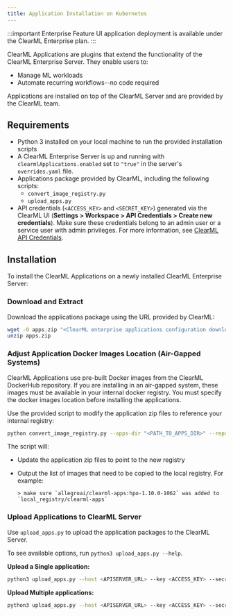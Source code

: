 ```yaml
---
title: Application Installation on Kubernetes
---
```


:::important Enterprise Feature
UI application deployment is available under the ClearML Enterprise plan.
:::

ClearML Applications are plugins that extend the functionality of the ClearML Enterprise Server. They enable users 
to: 
* Manage ML workloads 
* Automate recurring workflows--no code required

Applications are installed on top of the ClearML Server and are provided by the ClearML team.

## Requirements

- Python 3 installed on your local machine to run the provided installation scripts
- A ClearML Enterprise Server is up and running with `clearmlApplications.enabled` set to `"true"` in the server's `overrides.yaml` file.
- Applications package provided by ClearML, including the following scripts:
  - `convert_image_registry.py`
  - `upload_apps.py`
- API credentials (`<ACCESS_KEY>` and `<SECRET_KEY>`) generated via 
  the ClearML UI (**Settings > Workspace > API Credentials > Create new credentials**). Make sure these credentials 
  belong to an admin user or a service user with admin privileges. For more information, see [ClearML API Credentials](../../webapp/settings/webapp_settings_profile.md#clearml-api-credentials). 

## Installation

To install the ClearML Applications on a newly installed ClearML Enterprise Server: 

### Download and Extract

Download the applications package using the URL provided by ClearML:

```bash
wget -O apps.zip "<ClearML enterprise applications configuration download url>"
unzip apps.zip
```

### Adjust Application Docker Images Location (Air-Gapped Systems)

ClearML Applications use pre-built Docker images from the ClearML DockerHub repository. If you are 
installing in an air-gapped system, these images must be available in your internal docker registry. You must specify 
the docker images location before installing the applications.

Use the provided script to modify the application zip files to reference your internal registry:

```bash
python convert_image_registry.py --apps-dir "<PATH_TO_APPS_DIR>" --repo <LOCAL_REGISTRY>/clearml-apps
```

The script will:
* Update the application zip files to point to the new registry
* Output the list of images that need to be copied to the local registry. For example:

   ```
   > make sure `allegroai/clearml-apps:hpo-1.10.0-1062` was added to `local_registry/clearml-apps`
   ```

### Upload Applications to ClearML Server

Use `upload_apps.py` to upload the application packages to the ClearML Server.

To see available options, run `python3 upload_apps.py --help`.

**Upload a Single application:**

```bash
python3 upload_apps.py --host <APISERVER_URL> --key <ACCESS_KEY> --secret <SECRET_KEY> --command upload --files "YOUR_APP.zip"
```

**Upload Multiple applications:**

```bash
python3 upload_apps.py --host <APISERVER_URL> --key <ACCESS_KEY> --secret <SECRET_KEY> --command upload --dir "<PATH_TO_APPS_DIR>" -ml
```